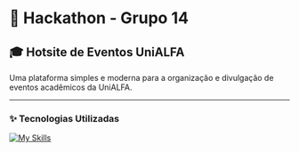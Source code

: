 # 🚀 Hackathon - Grupo 14  
## 🎓 Hotsite de Eventos UniALFA

Uma plataforma simples e moderna para a organização e divulgação de eventos acadêmicos da UniALFA.

---

### ✨ Tecnologias Utilizadas

[![My Skills](https://skillicons.dev/icons?i=java,maven,php,ts,nodejs,mysql)](https://skillicons.dev)
